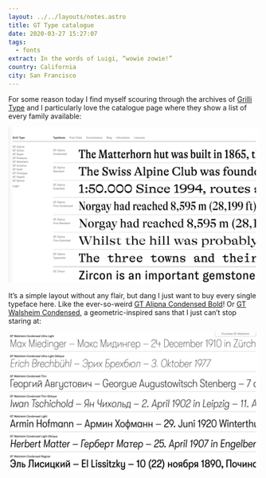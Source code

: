 ```yaml
---
layout: ../../layouts/notes.astro
title: GT Type catalogue
date: 2020-03-27 15:27:07
tags:
  - fonts
extract: In the words of Luigi, “wowie zowie!”
country: California
city: San Francisco
---
```


For some reason today I find myself scouring through the archives of [Grilli Type](https://www.grillitype.com/) and I particularly love the catalogue page where they show a list of every family available:

![A screenshot of the Grilli Type website](/images/grilli-type.png)

It’s a simple layout without any flair, but dang I just want to buy every single typeface here. Like the ever-so-weird [GT Alipna Condensed Bold](https://www.grillitype.com/typeface/gt-alpina)! Or [GT Walsheim Condensed](https://www.grillitype.com/typeface/gt-alpina), a geometric-inspired sans that I just can’t stop staring at:

![A picture of the GT Walsheim typeface](/images/gt-walsheim.png)
